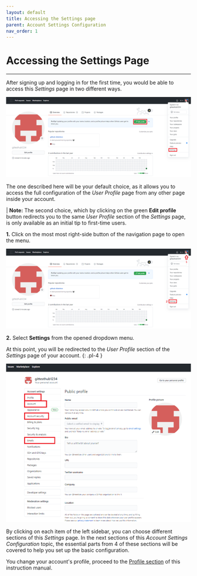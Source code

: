 ```yaml
---
layout: default
title: Accessing the Settings page
parent: Account Settings Configuration
nav_order: 1
---
```


# **Accessing the Settings Page**

---

After signing up and logging in for the first time, you would be able to access this _Settings_ page in two different ways.

!["2 Ways to access to Settings from the Home Page"](https://github.com/orion13579/COMM-2216-SetE-Group6/blob/gh-pages/assets/images/HomePageToProfile-edited.png?raw=true)

The one described here will be your default choice, as it allows you to access the full configuration of the _User Profile_ page from any other page inside your account.

|   **Note:** The second choice, which by clicking on the green **Edit profile** button redirects you to the same _User Profile_ section of the _Settings_ page, is only available as an initial tip to first-time users.

**1.** Click on the most most right-side button of the navigation page to open the menu.

!["Steps to access Settings from the Home Page"](https://github.com/orion13579/COMM-2216-SetE-Group6/blob/gh-pages/assets/images/HomePageToProfile-edited2.png?raw=true)

**2.** Select **Settings** from the opened dropdown menu.

At this point, you will be redirected to the _User Profile_ section of the _Settings_ page of your account.
{: .pl-4 }

!["Four covered sections of Settings"](https://github.com/orion13579/COMM-2216-SetE-Group6/blob/gh-pages/assets/images/SettingsMainPage-edited.png?raw=true)

By clicking on each item of the left sidebar, you can choose different sections of this _Settings_ page. In the next sections of this _Account Settings Configuration_ topic, the essential parts from 4 of these sections will be covered to help you set up the basic configuration.

You change your account's profile, proceed to the [Profile section](https://orion13579.github.io/COMM-2216-SetE-Group6/docs/ui-components/labels/) of this instruction manual.
